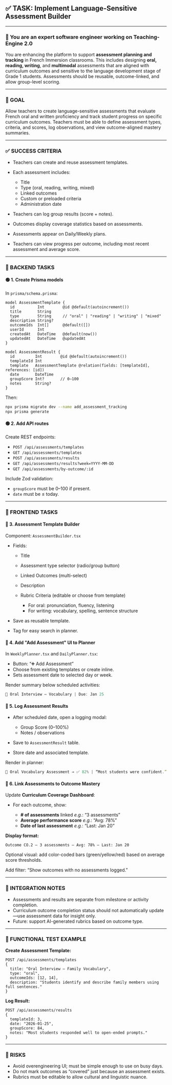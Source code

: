 ## ✅ TASK: Implement Language-Sensitive Assessment Builder

---

### 🧠 You are an expert software engineer working on Teaching-Engine 2.0

You are enhancing the platform to support **assessment planning and tracking** in French Immersion classrooms. This includes designing **oral, reading, writing**, and **multimodal** assessments that are aligned with curriculum outcomes and sensitive to the language development stage of Grade 1 students. Assessments should be reusable, outcome-linked, and allow group-level scoring.

---

### 🔹 GOAL

Allow teachers to create language-sensitive assessments that evaluate French oral and written proficiency and track student progress on specific curriculum outcomes. Teachers must be able to define assessment types, criteria, and scores, log observations, and view outcome-aligned mastery summaries.

---

### ✅ SUCCESS CRITERIA

- Teachers can create and reuse assessment templates.
- Each assessment includes:

  - Title
  - Type (oral, reading, writing, mixed)
  - Linked outcomes
  - Custom or preloaded criteria
  - Administration date

- Teachers can log group results (score + notes).
- Outcomes display coverage statistics based on assessments.
- Assessments appear on Daily/Weekly plans.
- Teachers can view progress per outcome, including most recent assessment and average score.

---

### 🔧 BACKEND TASKS

#### 🟢 1. Create Prisma models

In `prisma/schema.prisma`:

```prisma
model AssessmentTemplate {
  id          Int        @id @default(autoincrement())
  title       String
  type        String     // "oral" | "reading" | "writing" | "mixed"
  description String?
  outcomeIds  Int[]      @default([])
  userId      Int
  createdAt   DateTime   @default(now())
  updatedAt   DateTime   @updatedAt
}

model AssessmentResult {
  id         Int        @id @default(autoincrement())
  templateId Int
  template   AssessmentTemplate @relation(fields: [templateId], references: [id])
  date       DateTime
  groupScore Int?       // 0–100
  notes      String?
}
```

Then:

```bash
npx prisma migrate dev --name add_assessment_tracking
npx prisma generate
```

#### 🟢 2. Add API routes

Create REST endpoints:

- `POST /api/assessments/templates`
- `GET /api/assessments/templates`
- `POST /api/assessments/results`
- `GET /api/assessments/results?week=YYYY-MM-DD`
- `GET /api/assessments/by-outcome/:id`

Include Zod validation:

- `groupScore` must be 0–100 if present.
- `date` must be ≤ today.

---

### 🎨 FRONTEND TASKS

#### 🔵 3. Assessment Template Builder

Component: `AssessmentBuilder.tsx`

- Fields:

  - Title
  - Assessment type selector (radio/group button)
  - Linked Outcomes (multi-select)
  - Description
  - Rubric Criteria (editable or choose from template)

    - For oral: pronunciation, fluency, listening
    - For writing: vocabulary, spelling, sentence structure

- Save as reusable template.

- Tag for easy search in planner.

#### 🔵 4. Add "Add Assessment" UI to Planner

In `WeeklyPlanner.tsx` and `DailyPlanner.tsx`:

- Button: “➕ Add Assessment”
- Choose from existing templates or create inline.
- Sets assessment date to selected day or week.

Render summary below scheduled activities:

```jsx
📝 Oral Interview – Vocabulary | Due: Jan 25
```

#### 🔵 5. Log Assessment Results

- After scheduled date, open a logging modal:

  - Group Score (0–100%)
  - Notes / observations

- Save to `AssessmentResult` table.
- Store date and associated template.

Render in planner:

```jsx
🧠 Oral Vocabulary Assessment → ✅ 82% | “Most students were confident.”
```

#### 🔵 6. Link Assessments to Outcome Mastery

Update **Curriculum Coverage Dashboard**:

- For each outcome, show:

  - **# of assessments** linked
    _e.g._: “3 assessments”
  - **Average performance score**
    _e.g._: “Avg: 78%”
  - **Date of last assessment**
    _e.g._: “Last: Jan 20”

**Display format:**

```text
Outcome CO.2 — 3 assessments — Avg: 78% — Last: Jan 20
```

Optional visual: add color-coded bars (green/yellow/red) based on average score thresholds.

Add filter: “Show outcomes with no assessments logged.”

---

### 🔗 INTEGRATION NOTES

- Assessments and results are separate from milestone or activity completion.
- Curriculum outcome completion status should not automatically update—use assessment data for insight only.
- Future: support AI-generated rubrics based on outcome type.

---

### 🧪 FUNCTIONAL TEST EXAMPLE

**Create Assessment Template:**

```http
POST /api/assessments/templates
{
  title: "Oral Interview – Family Vocabulary",
  type: "oral",
  outcomeIds: [12, 14],
  description: "Students identify and describe family members using full sentences."
}
```

**Log Result:**

```http
POST /api/assessments/results
{
  templateId: 3,
  date: "2026-01-25",
  groupScore: 84,
  notes: "Most students responded well to open-ended prompts."
}
```

---

### 🚩 RISKS

- Avoid overengineering UI; must be simple enough to use on busy days.
- Do not mark outcomes as “covered” just because an assessment exists.
- Rubrics must be editable to allow cultural and linguistic nuance.
